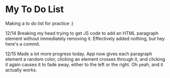 # My To Do List
 Making a to do list for practice :)

 12/14 Breaking my head trying to get JS code to add an HTML paragraph element without immediately removing it. Effectively added nothing, but hey here's a commit.

 12/15 Made a lot more progress today. App now gives each paragraph element a random color, clicking an element crosses through it, and clicking it again causes it to fade away, either to the left or the right. Oh yeah, and it actually works.
